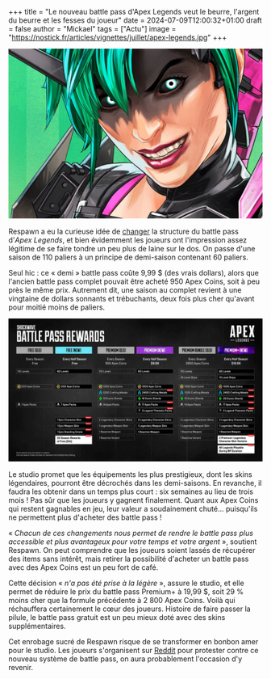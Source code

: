 +++
title = "Le nouveau battle pass d'Apex Legends veut le beurre, l'argent du beurre et les fesses du joueur"
date = 2024-07-09T12:00:32+01:00
draft = false
author = "Mickael"
tags = ["Actu"]
image = "https://nostick.fr/articles/vignettes/juillet/apex-legends.jpg"
+++

![Apex Legends](apex-legends.jpg "Venez à moi les sous des joueurs.")

Respawn a eu la curieuse idée de [changer](https://www.ea.com/games/apex-legends/news/battle-pass-update?isLocalized=true) la structure du battle pass d'*Apex Legends*, et bien évidemment les joueurs ont l'impression assez légitime de se faire tondre un peu plus de laine sur le dos. On passe d'une saison de 110 paliers à un principe de demi-saison contenant 60 paliers. 

Seul hic : ce « demi » battle pass coûte 9,99 $ (des vrais dollars), alors que l'ancien battle pass complet pouvait être acheté 950 Apex Coins, soit à peu près le même prix. Autrement dit, une saison au complet revient à une vingtaine de dollars sonnants et trébuchants, deux fois plus cher qu'avant pour moitié moins de paliers.

![Apex Legends](apex-legends-tableau-battle-pass.jpg "Respawn ne s'aide pas avec ce genre de tableau « explicatif ».")

Le studio promet que les équipements les plus prestigieux, dont les skins légendaires, pourront être décrochés dans les demi-saisons. En revanche, il faudra les obtenir dans un temps plus court : six semaines au lieu de trois mois ! Pas sûr que les joueurs y gagnent finalement. Quant aux Apex Coins qui restent gagnables en jeu, leur valeur a soudainement chuté… puisqu'ils ne permettent plus d'acheter des battle pass !

« *Chacun de ces changements nous permet de rendre le battle pass plus accessible et plus avantageux pour votre temps et votre argent* », soutient Respawn. On peut comprendre que les joueurs soient lassés de récupérer des items sans intérêt, mais retirer la possibilité d'acheter un battle pass avec des Apex Coins est un peu fort de café.

Cette décision « *n'a pas été prise à la légère* », assure le studio, et elle permet de réduire le prix du battle pass Premium+ à 19,99 $, soit 29 % moins cher que la formule précédente à 2 800 Apex Coins. Voilà qui réchauffera certainement le cœur des joueurs. Histoire de faire passer la pilule, le battle pass gratuit est un peu mieux doté avec des skins supplémentaires.

Cet enrobage sucré de Respawn risque de se transformer en bonbon amer pour le studio. Les joueurs s'organisent sur [Reddit](https://www.reddit.com/r/apexlegends/comments/1dyeic6/how_to_effectively_protest_bp_changes/) pour protester contre ce nouveau système de battle pass, on aura probablement l'occasion d'y revenir.